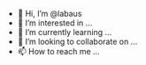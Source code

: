 - 👋 Hi, I’m @labaus
- 👀 I’m interested in ...
- 🌱 I’m currently learning ...
- 💞️ I’m looking to collaborate on ...
- 📫 How to reach me ...

<!---
labaus/labaus is a ✨ special ✨ repository because its `README.md` (this file) appears on your GitHub profile.
You can click the Preview link to take a look at your changes.
--->
